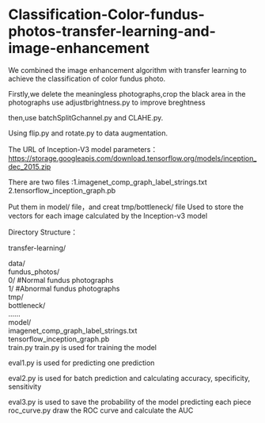 # Classification-Color-fundus-photos-transfer-learning-and-image-enhancement
We combined the image enhancement algorithm with transfer learning to achieve the classification of color fundus photo.


Firstly,we delete the meaningless photographs,crop the black area in the photographs use adjustbrightness.py to improve breghtness

then,use batchSplitGchannel.py and CLAHE.py.

Using flip.py and rotate.py to data augmentation.

The URL of Inception-V3 model parameters：https://storage.googleapis.com/download.tensorflow.org/models/inception_dec_2015.zip

There are two files :1.imagenet_comp_graph_label_strings.txt 2.tensorflow_inception_graph.pb

Put them in model/ file，and creat tmp/bottleneck/ file Used to store the vectors for each image calculated by the Inception-v3 model

Directory Structure：

transfer-learning/

data/  
    fundus_photos/       
        0/   #Normal fundus photographs           
        1/   #Abnormal fundus photographs            
    tmp/      
        bottleneck/          
            ......              
model/   
    imagenet_comp_graph_label_strings.txt     
    tensorflow_inception_graph.pb     
train.py
train.py is used for training the model

eval1.py is used for predicting one prediction

eval2.py is used for batch prediction and calculating accuracy, specificity, sensitivity

eval3.py is used to save the probability of the model predicting each piece
roc_curve.py draw the ROC curve and calculate the AUC



